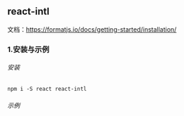 ## react-intl

文档：https://formatjs.io/docs/getting-started/installation/

### 1.安装与示例

###### 安装

```
npm i -S react react-intl
```

###### 示例